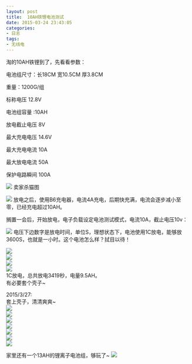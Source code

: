 ```yaml
---
layout: post
title: 	10AH铁锂电池测试
date: 2015-03-24 23:43:05
categories:
- 日志
tags:
- 无线电
---
```


淘的10AH铁锂到了，先看看参数：    

电池组尺寸：长18CM 宽10.5CM 厚3.8CM      

重量：1200G/组

标称电压 12.8V

电池组容量 :10AH

放电截止电压 8V

最大充电电压 14.6V

最大充电电流 10A

最大放电电流 50A

保护电路瞬间 100A

![](https://github.com/bh3nvn/bh3nvn.github.io/raw/master/image/2015/2015-03-24-01.jpg)
卖家杀猫图    

![](https://github.com/bh3nvn/bh3nvn.github.io/raw/master/image/2015/2015-03-24-02.jpg)
放电之后，使用B6充电器，电流4A充电，后期快充满，电流会逐步减小至零，已经充电超过10AH。   

搁置一会后，开始放电，电子负载设定电池测试模式，电流10A，截止电压10v：

![](https://github.com/bh3nvn/bh3nvn.github.io/raw/master/image/2015/2015-03-24-03.jpg)
电压下边数字是放电时间，单位S，理想状态下，电池使用1C放电，能够放3600S，也就是一小时。这个电池怎么样？拭目以待！    

![](https://github.com/bh3nvn/bh3nvn.github.io/raw/master/image/2015/2015-03-24-04.jpg)    
![](https://github.com/bh3nvn/bh3nvn.github.io/raw/master/image/2015/2015-03-24-05.jpg)    
![](https://github.com/bh3nvn/bh3nvn.github.io/raw/master/image/2015/2015-03-24-06.jpg)    
![](https://github.com/bh3nvn/bh3nvn.github.io/raw/master/image/2015/2015-03-24-07.jpg)     
1C放电，总共放电3419秒，电量9.5AH。    
有必要套个壳子~    

2015/3/27:    
套上壳子，清清爽爽~    
![](https://github.com/bh3nvn/bh3nvn.github.io/raw/master/image/2015/2015-03-24-08.jpg)    
![](https://github.com/bh3nvn/bh3nvn.github.io/raw/master/image/2015/2015-03-24-09.jpg)    
![](https://github.com/bh3nvn/bh3nvn.github.io/raw/master/image/2015/2015-03-24-10.jpg)    
![](https://github.com/bh3nvn/bh3nvn.github.io/raw/master/image/2015/2015-03-24-11.jpg)     
![](https://github.com/bh3nvn/bh3nvn.github.io/raw/master/image/2015/2015-03-24-12.jpg)    
![](https://github.com/bh3nvn/bh3nvn.github.io/raw/master/image/2015/2015-03-24-13.jpg)    
![](https://github.com/bh3nvn/bh3nvn.github.io/raw/master/image/2015/2015-03-24-14.jpg)

家里还有一个13AH的锂离子电池组，够玩了~
![](https://github.com/bh3nvn/bh3nvn.github.io/raw/master/image/2015/2015-03-24-15.jpg)
